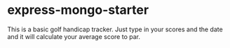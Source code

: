 # express-mongo-starter
This is a basic golf handicap tracker. Just type in your scores and the date and it will calculate your average score to par.

